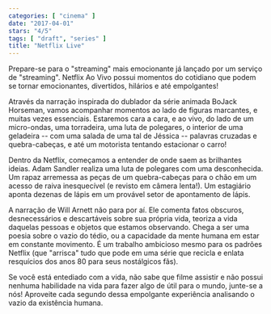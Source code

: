 ```yaml
---
categories: [ "cinema" ]
date: "2017-04-01"
stars: "4/5"
tags: [ "draft", "series" ]
title: "Netflix Live"
---
```

Prepare-se para o "streaming" mais emocionante já lançado por um
serviço de "streaming". Netflix Ao Vivo possui momentos do cotidiano que
podem se tornar emocionantes, divertidos, hilários e até empolgantes!

Através da narração inspirada do dublador da série animada BoJack
Horseman, vamos acompanhar momentos ao lado de figuras marcantes, e
muitas vezes essenciais. Estaremos cara a cara, e ao vivo, do lado de
um micro-ondas, uma torradeira, uma luta de polegares, o interior de uma
geladeira -- com uma salada de uma tal de Jéssica -- palavras cruzadas
e quebra-cabeças, e até um motorista tentando estacionar o carro!

Dentro da Netflix, começamos a entender de onde saem as
brilhantes ideias. Adam Sandler realiza uma luta de polegares com
uma desconhecida. Um rapaz arremessa as peças de um quebra-cabeças
para o chão em um acesso de raiva inesquecível (e revisto em câmera
lenta!). Um estagiário aponta dezenas de lápis em um provável setor
de apontamento de lápis.

A narração de Will Arnett não para por aí. Ele comenta fatos obscuros,
desnecessários e descartáveis sobre sua própria vida, teoriza a
vida daquelas pessoas e objetos que estamos observando. Chega a ser uma
poesia sobre o vazio do tédio, ou a capacidade da mente humana em estar
em constante movimento. É um trabalho ambicioso mesmo para os padrões
Netflix (que "arrisca" tudo que pode em uma série que recicla e enlata
resquícios dos anos 80 para seus nostálgicos fãs).

Se você está entediado com a vida, não sabe que filme assistir e não
possui nenhuma habilidade na vida para fazer algo de útil para o mundo,
junte-se a nós! Aproveite cada segundo dessa empolgante experiência
analisando o vazio da existência humana.
